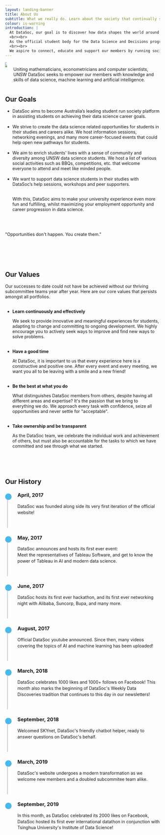 ```yaml
---
layout: landing-banner
title: About Us
subtitle: What we really do. Learn about the society that continually seeks the best for students.
colour: is-warning
introduction: |
  At DataSoc, our goal is to discover how data shapes the world around us. 
  <br><br> 
  As the official student body for the Data Science and Decisions program at UNSW, we are one of UNSW's fastest growing societies in one of the world's fastest growing industries.
  <br><br>
  We aspire to connect, educate and support our members by running social and career events alongside industry partnered educational workshops.
---
```


<style>
.timeline {
  line-height: 1.4em;
  list-style: none;
  margin: 0;
  padding: 0;
  width: 100%;
}

/*----- TIMELINE ITEM -----*/
.timeline-item {
  padding-left: 40px;
  position: relative;
}
.timeline-item:last-child {
  padding-bottom: 0;
}

/*----- TIMELINE INFO -----*/
.timeline-info {
  font-size: 12px;
  font-weight: 700;
  letter-spacing: 3px;
  margin: 0 0 .5em 0;
  text-transform: uppercase;
  white-space: nowrap;
}

/*----- TIMELINE MARKER -----*/
.timeline-marker {
  position: absolute;
  top: 0;
  bottom: 0;
  left: 0;
  width: 15px;
}
.timeline-marker:before {
  background: #4bb8eb;
  border: 3px solid transparent;
  border-radius: 100%;
  content: "";
  display: block;
  height: 15px;
  position: absolute;
  top: 4px;
  left: 0;
  width: 15px;
  transition: background 0.3s ease-in-out, border 0.3s ease-in-out;
}
.timeline-marker:after {
  content: "";
  width: 3px;
  background: #CCD5DB;
  display: block;
  position: absolute;
  top: 24px;
  bottom: 0;
  left: 6px;
}
.timeline-item:last-child .timeline-marker:after {
  content: none;
}

.timeline-item:not(.period):hover .timeline-marker:before {
  background: transparent;
  border: 3px solid #4bb8eb;
}

/*----- TIMELINE CONTENT -----*/
.timeline-content {
  padding-bottom: 40px;
}
.timeline-content p:last-child {
  margin-bottom: 0;
}

/*----- TIMELINE PERIOD -----*/
.period {
  padding: 0;
}
.period .timeline-info {
  display: none;
}
.period .timeline-marker:before {
  background: transparent;
  content: "";
  width: 15px;
  height: auto;
  border: none;
  border-radius: 0;
  top: 0;
  bottom: 30px;
  position: absolute;
  border-top: 3px solid #94158b;
  border-bottom: 3px solid #94158b;
}
.period .timeline-marker:after {
  content: "";
  height: 32px;
  top: auto;
}
.period .timeline-content {
  padding: 40px 0 70px;
}
.period .timeline-title {
  margin: 0;
}

@media (min-width: 992px) {
  .timeline-centered,
  .timeline-centered .timeline-item,
  .timeline-centered .timeline-info,
  .timeline-centered .timeline-marker,
  .timeline-centered .timeline-content {
    display: block;
    margin: 0;
    padding: 0;
  }
  .timeline-centered .timeline-item {
    padding-bottom: 40px;
    overflow: hidden;
  }
  .timeline-centered .timeline-marker {
    position: absolute;
    left: 50%;
    margin-left: -7.5px;
  }
  .timeline-centered .timeline-info,
  .timeline-centered .timeline-content {
    width: 50%;
  }
  .timeline-centered > .timeline-item:nth-child(odd) .timeline-info {
    float: left;
    text-align: right;
    padding-right: 30px;
  }
  .timeline-centered > .timeline-item:nth-child(odd) .timeline-content {
    float: right;
    text-align: left;
    padding-left: 30px;
  }
  .timeline-centered > .timeline-item:nth-child(even) .timeline-info {
    float: right;
    text-align: left;
    padding-left: 30px;
  }
  .timeline-centered > .timeline-item:nth-child(even) .timeline-content {
    float: left;
    text-align: right;
    padding-right: 30px;
  }
  .timeline-centered > .timeline-item.period .timeline-content {
    float: none;
    padding: 0;
    width: 100%;
    text-align: center;
  }
  .timeline-centered .timeline-item.period {
    padding: 50px 0 90px;
  }
  .timeline-centered .period .timeline-marker:after {
    height: 30px;
    bottom: 0;
    top: auto;
  }
  .timeline-centered .period .timeline-title {
    left: auto;
  }

    ul.no_bullet {
        list-style-type: none;
        padding: 0;
        margin: 0;
    }

    li.lightbulb {
        background: url('/assets/images/icons/coloured/lightbulb_idea.png') no-repeat left top;
        height: 104px;
        padding-left: 104px;
        padding-top: 8px;
    }

    li.mice {
        background: url('/assets/images/icons/coloured/graphic_design.png') no-repeat left top;
        height: 104px;
        padding-left: 104px;
        padding-top: 8px;
    }
    
    li.jobboard {
        background: url('/assets/images/icons/coloured/bulletin_board.png') no-repeat left top;
        height: 104px;
        padding-left: 104px;
        padding-top: 8px;
    }

    li.zoom {
        background: url('/assets/images/icons/coloured/zoom.png') no-repeat left top;
        height: 104px;
        padding-left: 104px;
        padding-top: 8px;
    }

    li.palette {
        background: url('/assets/images/icons/coloured/art_palette.png') no-repeat left top;
        height: 104px;
        padding-left: 104px;
        padding-top: 8px;
    }
    
    li.book {
        background: url('/assets/images/icons/coloured/book.png') no-repeat left top;
        height: 104px;
        padding-left: 104px;
        padding-top: 8px;
    }
    
    li.coffee {
        background: url('/assets/images/icons/coloured/coffee.png') no-repeat left top;
        height: 104px;
        padding-left: 104px;
        padding-top: 8px;
    }
    
    li.thumbs_up {
        background: url('/assets/images/icons/coloured/thumbs_up.png') no-repeat left top;
        height: 104px;
        padding-left: 104px;
        padding-top: 8px;
    }
    
    li.sunglasses {
        background: url('/assets/images/icons/coloured/sunglasses.png') no-repeat left top;
        height: 104px;
        padding-left: 104px;
        padding-top: 8px;
    }
}

</style>

<div class="hero-body background-shade">
    <div class="container">
        <div class="columns is-vcentered">
            <div class="column is-6">
                <a><img class="partner-logo" src="/assets/images/logos/custom/unswmaths.png"></a>
            </div>
            <div class="column is-5 is-offset-1">
                <p>Uniting mathematicians, econometricians and computer scientists, UNSW DataSoc seeks to empower our members with knowledge and skills of data science, machine learning and artificial intelligence.</p>
            </div>
        </div>
    </div>
</div>

<div class="hero-body background-shade">
    <div class="container">
        <div class="columns is-vcentered">
            <div class="column is-7 is-offset-3">
                <h2 class="title is-1 centered">Our Goals</h2>
                <ul class="no_bullet">
                    <li class="lightbulb">
                        DataSoc aims to become Australia’s leading student run society platform in assisting students on achieving their data science career goals.
                        <br><br>
                    </li>
                    <li class="jobboard">
                        We strive to create the data science related opportunities for students in their studies and careers alike. We host information sessions, networking evenings, and many more career-focused events that could help open new pathways for students.
                        <br><br>
                    </li>
                    <li class="mice">
                        We aim to enrich students' lives with a sense of community and diversity among UNSW data science students. We host a list of various social activities such as BBQs, competitions, etc. that welcome everyone to attend and meet like minded people.
                        <br><br>
                    </li>
                    <li class="zoom">
                        We want to support data science students in their studies with DataSoc’s help sessions, workshops and peer supporters. 
                        <br><br>
                    </li>
                    <p>
                    With this, DataSoc aims to make your university experience even more fun and fulfilling, whilst maximizing your employment opportunity and career progression in data science.
                    </p>     
                </ul>
                <div style="margin: 4rem 0 5rem">
                  <p class="title has-text-centered">
                    "Opportunities don't happen. You create them."
                  </p>
                </div>
            </div>
        </div>
    </div>
    <div class="container">
        <div class="columns is-vcentered">
            <div class="column is-7 is-offset-3">
            <h2 class="title is-1 centered">Our Values</h2>
                Our successes to date could not have be achieved without our thriving subcommittee teams year after year. Here are our core values that persists amongst all portfolios. <br><br>
                <ul class="no_bullet">
                    <li class="book">
                        <p><strong>Learn continuously and effectively</strong></p>
                        We seek to provide innovative and meaningful experiences for students, adapting to change and committing to ongoing development. We highly encourage you to actively seek ways to improve and find new ways to solve problems.
                        <br><br>
                    </li>
                    <li class="coffee">
                        <p><strong>Have a good time</strong></p>
                        At DataSoc, it is important to us that every experience here is a constructive and positive one. After every event and every meeting, we want you all to be leaving with a smile and a new friend!
                        <br><br>
                    </li>
                    <li class="thumbs_up">
                        <p><strong>Be the best at what you do</strong></p>
                        What distinguishes DataSoc members from others, despite having all different areas and expertise? It's the passion that we bring to everything we do. We approach every task with confidence, seize all opportunities and never settle for "acceptable".
                        <br><br>
                    </li>
                    <li class="sunglasses">
                        <p><strong>Take ownership and be transparent</strong></p>
                        As the DataSoc team, we celebrate the individual work and achievement of others, but must also be accountable for the tasks to which we have committed and see through what we started.
                        <br><br>
                    </li> 
                </ul>
            </div>
        </div>
    </div>
</div>

<div class="hero-body background-shade">
    <br><br>
      <div class="column is-8 is-offset-2">
      <h2 class="title is-1 centered">Our History</h2>
          <div class="row example-centered">
              <ul class="timeline timeline-centered">
                  <li class="timeline-item">
                      <div class="timeline-marker"></div>
                      <div class="timeline-content">
                          <h3 class="title is-4">April, 2017</h3>
                          <p>DataSoc was founded along side its very first iteration of the official website!</p>
                      </div>
                  </li>
                  <li class="timeline-item">
                      <div class="timeline-marker"></div>
                      <div class="timeline-content">
                          <h3 class="title is-4">May, 2017</h3>
                          <p>DataSoc announces and hosts its first ever event: 
                          <br>
                          Meet the representatives of Tableau Software, and get to know the power of Tableau in AI and modern data science. </p>
                      </div>
                  </li>
                  <li class="timeline-item">
                      <div class="timeline-marker"></div>
                      <div class="timeline-content">
                          <h3 class="title is-4">June, 2017</h3>
                          <p>DataSoc hosts its first ever hackathon, and its first ever networking night with Alibaba, Suncorp, Bupa, and many more. </p>
                      </div>
                  </li>
                  <li class="timeline-item">
                      <div class="timeline-marker"></div>
                      <div class="timeline-content">
                          <h3 class="title is-4">August, 2017</h3>
                          <p>Official DataSoc youtube announced. Since then, many videos covering the topics of AI and machine learning has been uploaded!</p>
                      </div>
                  </li>
                  <li class="timeline-item">
                      <div class="timeline-marker"></div>
                      <div class="timeline-content">
                          <h3 class="title is-4">March, 2018</h3>
                          <p>DataSoc celebrates 1000 likes and 1000+ follows on Facebook! This month also marks the beginning of DataSoc's Weekly Data Discoveries tradition that continues to this day in our newsletters!</p>
                      </div>
                  </li>
                  <li class="timeline-item">
                      <div class="timeline-marker"></div>
                      <div class="timeline-content">
                          <h3 class="title is-4">September, 2018</h3>
                          <p> Welcomed SKYnet, DataSoc's friendly chatbot helper, ready to answer questions on DataSoc's behalf.</p>
                      </div>
                  </li>
                  <li class="timeline-item">
                      <div class="timeline-marker"></div>
                      <div class="timeline-content">
                          <h3 class="title is-4">March, 2019</h3>
                          <p>DataSoc's website undergoes a modern transformation as we welcome new members and a doubled subcommitee team alike.
                          </p>
                      </div>
                  </li>
                  <li class="timeline-item">
                      <div class="timeline-marker"></div>
                      <div class="timeline-content">
                          <h3 class="title is-4">September, 2019</h3>
                          <p>In this month, as DataSoc celebrated its 2000 likes on Facebook, DataSoc hosted its first ever international datathon in conjunction with Tsinghua University's Institute of Data Science!
                          </p>
                      </div>
                  </li>
              </ul>
          </div>
      </div>
  </div>

